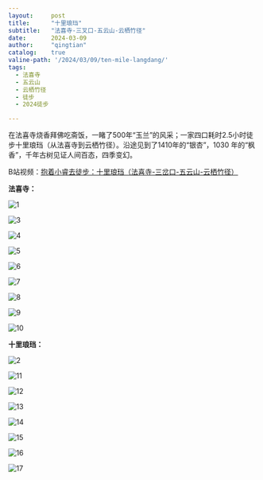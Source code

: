 ```yaml
---
layout:     post
title:      "十里琅珰"
subtitle:   "法喜寺-三叉口-五云山-云栖竹径"
date:       2024-03-09
author:     "qingtian"
catalog:    true
valine-path: '/2024/03/09/ten-mile-langdang/'
tags:
  - 法喜寺  
  - 五云山
  - 云栖竹径
  - 徒步
  - 2024徒步

---
```



在法喜寺烧香拜佛吃斋饭，一睹了500年“玉兰”的风采；一家四口耗时2.5小时徒步十里琅珰（从法喜寺到云栖竹径）。沿途见到了1410年的“银杏”，1030 年的“枫香”，千年古树见证人间百态，四季变幻。

B站视频：[抱着小睿去徒步：十里琅珰（法喜寺-三岔口-五云山-云栖竹径）](https://www.bilibili.com/video/BV1gt421L7R4/?buvid=Z544135EA1F873044A53BA07E94F93089433&is_story_h5=false&mid=wUDgxVNxhXpt5Ms0jnhyUw%3D%3D&plat_id=147&share_from=ugc&share_medium=iphone&share_plat=ios&share_session_id=20272B11-DE0F-4567-AE2A-0DA93C707CFA&share_source=WEIXIN&share_tag=s_i&timestamp=1710033423&unique_k=8v5DbLc&up_id=436610857)

**法喜寺：**

![1](http://img.qingtian16265.com/20240309001.jpeg)

![3](http://img.qingtian16265.com/20240309003.jpeg)

![4](http://img.qingtian16265.com/20240309004.jpeg)

![5](http://img.qingtian16265.com/20240309005.jpeg)

![6](http://img.qingtian16265.com/20240309006.jpeg)

![7](http://img.qingtian16265.com/20240309007.jpeg)

![8](http://img.qingtian16265.com/20240309008.jpeg)

![9](http://img.qingtian16265.com/20240309009.jpeg)

![10](http://img.qingtian16265.com/20240309010.jpeg)


**十里琅珰：**

![2](http://img.qingtian16265.com/20240309002.jpeg)

![11](http://img.qingtian16265.com/20240309011.jpeg)

![12](http://img.qingtian16265.com/20240309012.jpeg)

![13](http://img.qingtian16265.com/20240309013.jpeg)

![14](http://img.qingtian16265.com/202403090014.jpeg)

![15](http://img.qingtian16265.com/20240309015.jpeg)

![16](http://img.qingtian16265.com/20240309016.jpeg)

![17](http://img.qingtian16265.com/20240309017.jpeg)